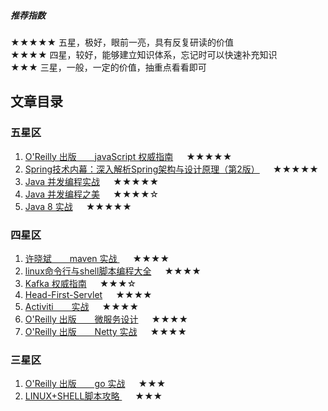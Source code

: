 ##### 推荐指数  
★★★★★ 五星，极好，眼前一亮，具有反复研读的价值  
★★★★   四星，较好，能够建立知识体系，忘记时可以快速补充知识  
★★★     三星，一般，一定的价值，抽重点看看即可  


## 文章目录

### 五星区  
1. [ O'Reilly 出版 &ensp;&ensp;&ensp; javaScript 权威指南](https://github.com/hhdssmys/AfterReading/blob/master/writing/javascript/javaScript%E6%9D%83%E5%A8%81%E6%8C%87%E5%8D%97.md)&ensp;&ensp;&ensp;★★★★★
2. [ Spring技术内幕：深入解析Spring架构与设计原理（第2版）](https://github.com/hhdssmys/AfterReading/blob/master/writing/spring/Spring%E6%8A%80%E6%9C%AF%E5%86%85%E5%B9%95%EF%BC%9A%E6%B7%B1%E5%85%A5%E8%A7%A3%E6%9E%90Spring%E6%9E%B6%E6%9E%84%E4%B8%8E%E8%AE%BE%E8%AE%A1%E5%8E%9F%E7%90%86%EF%BC%88%E7%AC%AC2%E7%89%88%EF%BC%89.md)&ensp;&ensp;&ensp;★★★★★
3. [Java 并发编程实战](https://github.com/hhdssmys/AfterReading/blob/master/writing/java/java%20%E5%B9%B6%E5%8F%91%E7%BC%96%E7%A8%8B%E5%AE%9E%E6%88%98.md)&ensp;&ensp;&ensp;★★★★★ 
4. [Java 并发编程之美](https://github.com/hhdssmys/AfterReading/blob/master/writing/java/java%E5%B9%B6%E5%8F%91%E7%BC%96%E7%A8%8B%E4%B9%8B%E7%BE%8E.md)&ensp;&ensp;&ensp;★★★★☆ 
5. [Java 8 实战](https://github.com/hhdssmys/AfterReading/blob/master/writing/java/Java%208%20实战.md)&ensp;&ensp;&ensp;★★★★★ 

### 四星区  
1. [ 许晓斌 &ensp;&ensp;&ensp; maven 实战 ](https://github.com/hhdssmys/AfterReading/blob/master/writing/maven/maven%E5%AE%9E%E6%88%98.md)&ensp;&ensp;&ensp;★★★★ 
2. [linux命令行与shell脚本编程大全](https://github.com/hhdssmys/AfterReading/blob/master/writing/linux/linux%E5%91%BD%E4%BB%A4%E8%A1%8C%E4%B8%8Eshell%E8%84%9A%E6%9C%AC%E7%BC%96%E7%A8%8B%E5%A4%A7%E5%85%A8.md)&ensp;&ensp;&ensp;★★★★ 
3. [Kafka 权威指南](知识架构全面，尚未精读，但初感不错)&ensp;&ensp;&ensp;★★★☆
4. [Head-First-Servlet](https://github.com/hhdssmys/AfterReading/blob/master/writing/servlet/head-first-servlet.md)&ensp;&ensp;&ensp;★★★★
5. [Activiti &ensp;&ensp;&ensp; 实战](https://github.com/hhdssmys/AfterReading/blob/master/writing/activiti/activiti实战.md)&ensp;&ensp;&ensp;★★★★
6. [ O'Reilly 出版 &ensp;&ensp;&ensp; 微服务设计](https://github.com/hhdssmys/AfterReading/blob/master/writing/microService/%E5%BE%AE%E6%9C%8D%E5%8A%A1%E8%AE%BE%E8%AE%A1.md)&ensp;&ensp;&ensp;★★★★  
7. [ O'Reilly 出版 &ensp;&ensp;&ensp; Netty 实战](https://github.com/hhdssmys/AfterReading/blob/master/writing/netty/netty%E5%AE%9E%E6%88%98.md)&ensp;&ensp;&ensp;★★★★ 


### 三星区  
1. [ O'Reilly 出版 &ensp;&ensp;&ensp; go 实战](https://github.com/hhdssmys/AfterReading/blob/master/writing/go/go-in-action.md)&ensp;&ensp;&ensp;★★★  
2. [  LINUX+SHELL脚本攻略 ](https://github.com/hhdssmys/AfterReading/blob/master/writing/linux/LINUX%2BSHELL%E8%84%9A%E6%9C%AC%E6%94%BB%E7%95%A5.md)&ensp;&ensp;&ensp;★★★ 
  
 


